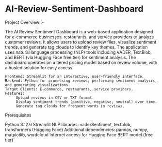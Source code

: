 # AI-Review-Sentiment-Dashboard

Project Overview :-

The AI Review Sentiment Dashboard is a web-based application designed for e-commerce businesses, restaurants, and service providers to analyze customer reviews. It allows users to upload review files, visualize sentiment trends, and generate tag clouds to identify key themes. The application uses natural language processing (NLP) tools including VADER, TextBlob, and BERT (via Hugging Face free tier) for sentiment analysis. The dashboard operates on a tiered pricing model based on review volume, with a hosted solution for easy access.

    Frontend: Streamlit for an interactive, user-friendly interface.
    Backend: Python for processing reviews, performing sentiment analysis, and generating visualizations.
    Target Clients: E-commerce, restaurants, service providers.
    Features:
         Upload reviews in CSV or TXT format.
         Display sentiment trends (positive, negative, neutral) over time.
         Generate tag clouds for frequent words in reviews.
         
Prerequisites

  Python 3.12.6
  Streamlit
  NLP libraries: vaderSentiment, textblob, transformers (Hugging Face)
  Additional dependencies: pandas, numpy, matplotlib, wordcloud
  Internet access for Hugging Face BERT model (free tier)










